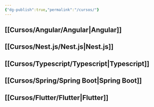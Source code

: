 ```yaml
---
{"dg-publish":true,"permalink":"/cursos/"}
---
```



## [[Cursos/Angular/Angular\|Angular]]



## [[Cursos/Nest.js/Nest.js\|Nest.js]]



## [[Cursos/Typescript/Typescript\|Typescript]]



## [[Cursos/Spring/Spring Boot\|Spring Boot]]



## [[Cursos/Flutter/Flutter\|Flutter]]






